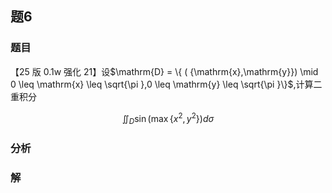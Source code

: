 ## 题6
### 题目
【25 版 0.1w 强化 21】设$\mathrm{D} = \{ ( {\mathrm{x},\mathrm{y}})  \mid  0 \leq  \mathrm{x} \leq  \sqrt{\pi },0 \leq  \mathrm{y} \leq  \sqrt{\pi }\}$,计算二重积分

$$
{\iint }_{D}\sin ( {\max \{  {{x}^{2},{y}^{2}}\}  }) {d\sigma }
$$
### 分析

### 解